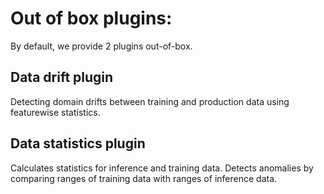 # Out of box plugins:
By default, we provide 2 plugins out-of-box.

## Data drift  plugin
Detecting domain drifts between training and production data using featurewise statistics.

## Data statistics plugin
Calculates statistics for inference and training data. Detects anomalies by comparing ranges of training data with ranges of inference data.